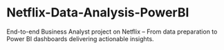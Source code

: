# Netflix-Data-Analysis-PowerBI
End-to-end Business Analyst project on Netflix – From data preparation to Power BI dashboards delivering actionable insights.
